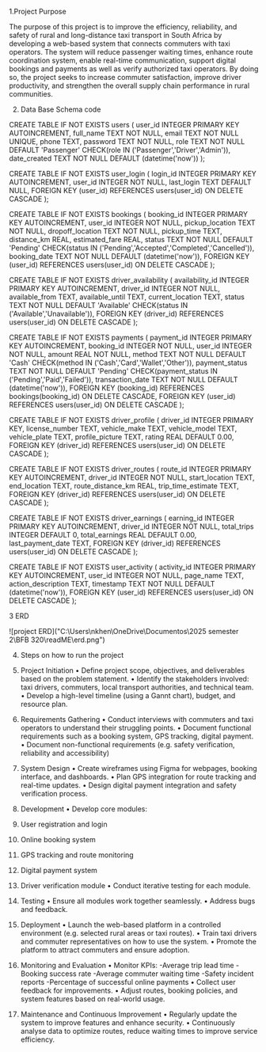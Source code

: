 1.Project Purpose

The purpose of this project is to improve the efficiency, reliability, and safety of rural and long-distance taxi transport in South Africa by developing a web-based system that connects commuters with taxi operators. The system will reduce passenger waiting times, enhance route coordination system, enable real-time communication, support digital bookings and payments as well as verify authorized taxi operators. By doing so, the project seeks to increase commuter satisfaction, improve driver productivity, and strengthen the overall supply chain performance in rural communities.

2. Data Base Schema code

CREATE TABLE IF NOT EXISTS users (
    user_id INTEGER PRIMARY KEY AUTOINCREMENT,
    full_name TEXT NOT NULL,
    email TEXT NOT NULL UNIQUE,
    phone TEXT,
    password TEXT NOT NULL,
    role TEXT NOT NULL DEFAULT 'Passenger' CHECK(role IN ('Passenger','Driver','Admin')),
    date_created TEXT NOT NULL DEFAULT (datetime('now'))
);


CREATE TABLE IF NOT EXISTS user_login (
    login_id INTEGER PRIMARY KEY AUTOINCREMENT,
    user_id INTEGER NOT NULL,
    last_login TEXT DEFAULT NULL,
    FOREIGN KEY (user_id) REFERENCES users(user_id) ON DELETE CASCADE
);


CREATE TABLE IF NOT EXISTS bookings (
    booking_id INTEGER PRIMARY KEY AUTOINCREMENT,
    user_id INTEGER NOT NULL,
    pickup_location TEXT NOT NULL,
    dropoff_location TEXT NOT NULL,
    pickup_time TEXT,
    distance_km REAL,
    estimated_fare REAL,
    status TEXT NOT NULL DEFAULT 'Pending' CHECK(status IN ('Pending','Accepted','Completed','Cancelled')),
    booking_date TEXT NOT NULL DEFAULT (datetime('now')),
    FOREIGN KEY (user_id) REFERENCES users(user_id) ON DELETE CASCADE
);


CREATE TABLE IF NOT EXISTS driver_availability (
    availability_id INTEGER PRIMARY KEY AUTOINCREMENT,
    driver_id INTEGER NOT NULL,
    available_from TEXT,
    available_until TEXT,
    current_location TEXT,
    status TEXT NOT NULL DEFAULT 'Available' CHECK(status IN ('Available','Unavailable')),
    FOREIGN KEY (driver_id) REFERENCES users(user_id) ON DELETE CASCADE
);


CREATE TABLE IF NOT EXISTS payments (
    payment_id INTEGER PRIMARY KEY AUTOINCREMENT,
    booking_id INTEGER NOT NULL,
    user_id INTEGER NOT NULL,
    amount REAL NOT NULL,
    method TEXT NOT NULL DEFAULT 'Cash' CHECK(method IN ('Cash','Card','Wallet','Other')),
    payment_status TEXT NOT NULL DEFAULT 'Pending' CHECK(payment_status IN ('Pending','Paid','Failed')),
    transaction_date TEXT NOT NULL DEFAULT (datetime('now')),
    FOREIGN KEY (booking_id) REFERENCES bookings(booking_id) ON DELETE CASCADE,
    FOREIGN KEY (user_id) REFERENCES users(user_id) ON DELETE CASCADE
);

CREATE TABLE IF NOT EXISTS driver_profile (
    driver_id INTEGER PRIMARY KEY,
    license_number TEXT,
    vehicle_make TEXT,
    vehicle_model TEXT,
    vehicle_plate TEXT,
    profile_picture TEXT,
    rating REAL DEFAULT 0.00,
    FOREIGN KEY (driver_id) REFERENCES users(user_id) ON DELETE CASCADE
);


CREATE TABLE IF NOT EXISTS driver_routes (
    route_id INTEGER PRIMARY KEY AUTOINCREMENT,
    driver_id INTEGER NOT NULL,
    start_location TEXT,
    end_location TEXT,
    route_distance_km REAL,
    trip_time_estimate TEXT,
    FOREIGN KEY (driver_id) REFERENCES users(user_id) ON DELETE CASCADE
);


CREATE TABLE IF NOT EXISTS driver_earnings (
    earning_id INTEGER PRIMARY KEY AUTOINCREMENT,
    driver_id INTEGER NOT NULL,
    total_trips INTEGER DEFAULT 0,
    total_earnings REAL DEFAULT 0.00,
    last_payment_date TEXT,
    FOREIGN KEY (driver_id) REFERENCES users(user_id) ON DELETE CASCADE
);


CREATE TABLE IF NOT EXISTS user_activity (
    activity_id INTEGER PRIMARY KEY AUTOINCREMENT,
    user_id INTEGER NOT NULL,
    page_name TEXT,
    action_description TEXT,
    timestamp TEXT NOT NULL DEFAULT (datetime('now')),
    FOREIGN KEY (user_id) REFERENCES users(user_id) ON DELETE CASCADE
);


3 ERD

![project ERD]("C:\Users\nkhen\OneDrive\Documentos\2025 semester 2\BFB 320\readME\erd.png")


4. Steps on how to run the project
1. Project Initiation
•	Define project scope, objectives, and deliverables based on the problem statement.
•	Identify the stakeholders involved: taxi drivers, commuters, local transport authorities, and technical team.
•	Develop a high-level timeline (using a Gannt chart), budget, and resource plan.

2. Requirements Gathering
•	Conduct interviews with commuters and taxi operators to understand their struggling points.
•	Document functional requirements such as a booking system, GPS tracking, digital payment.
•	Document non-functional requirements (e.g. safety verification, reliability and accessibility)

3. System Design
•	Create wireframes using Figma for webpages, booking interface, and dashboards.
•	Plan GPS integration for route tracking and real-time updates.
•	Design digital payment integration and safety verification process.
4. Development
•	Develop core modules:
1.	User registration and login
2.	Online booking system
3.	GPS tracking and route monitoring
4.	Digital payment system
5.	Driver verification module
•	Conduct iterative testing for each module.
5. Testing
•	 Ensure all modules work together seamlessly.
•	Address bugs and feedback.

6. Deployment
•	Launch the web-based platform in a controlled environment (e.g. selected rural areas or taxi routes).
•	Train taxi drivers and commuter representatives on how to use the system.
•	Promote the platform to attract commuters and ensure adoption.

7. Monitoring and Evaluation
•	Monitor KPIs:
-Average trip lead time
-Booking success rate
-Average commuter waiting time
-Safety incident reports
-Percentage of successful online payments
•	Collect user feedback for improvements.
•	Adjust routes, booking policies, and system features based on real-world usage.

8. Maintenance and Continuous Improvement
•	Regularly update the system to improve features and enhance security.
•	Continuously analyse data to optimize routes, reduce waiting times to improve service efficiency.

